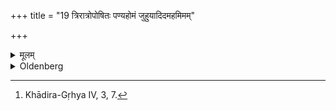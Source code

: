 +++
title = "19 त्रिरात्रोपोषितः पण्यहोमं जुहुयादिदमहमिमम्"

+++

<details><summary>मूलम्</summary>

त्रिरात्रोपोषितः पण्यहोमं जुहुयादिदमहमिमं विश्वकर्माणमिति १९
</details>

<details><summary>Oldenberg</summary>

19. [^8]  Of articles which he has bought, he should, after having fasted three (days and) nights, make an oblation with the formula, 'Here this Viśvakarman' (MB. II. 6, 10).


[^8]:  Khādira-Gṛhya IV, 3, 7.
</details>
